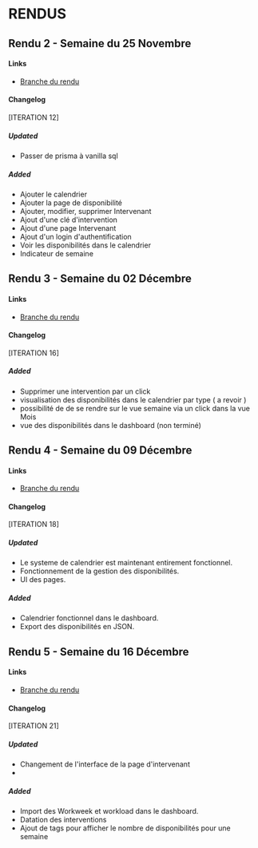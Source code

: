 # RENDUS

## Rendu 2 - Semaine du 25 Novembre

#### Links

- [Branche du rendu](https://github.com/isaacdemeers/project-planification-vanilla/tree/RENDU2)

#### Changelog

[ITERATION 12]

##### Updated

- Passer de prisma à vanilla sql

##### Added

- Ajouter le calendrier
- Ajouter la page de disponibilité
- Ajouter, modifier, supprimer Intervenant
- Ajout d'une clé d'intervention
- Ajout d'une page Intervenant
- Ajout d'un login d'authentification
- Voir les disponibilités dans le calendrier
- Indicateur de semaine

## Rendu 3 - Semaine du 02 Décembre

#### Links

- [Branche du rendu](https://github.com/isaacdemeers/project-planification-vanilla/tree/RENDU3)

#### Changelog

[ITERATION 16]

##### Added

- Supprimer une intervention par un click
- visualisation des disponibilités dans le calendrier par type ( a revoir )
- possibilité de de se rendre sur le vue semaine via un click dans la vue Mois
- vue des disponibilités dans le dashboard (non terminé)

## Rendu 4 - Semaine du 09 Décembre

#### Links

- [Branche du rendu](https://github.com/isaacdemeers/project-planification-vanilla/tree/RENDU4)

#### Changelog

[ITERATION 18]

##### Updated

- Le systeme de calendrier est maintenant entirement fonctionnel.
- Fonctionnement de la gestion des disponibilités.
- UI des pages.

##### Added

- Calendrier fonctionnel dans le dashboard.
- Export des disponibilités en JSON.


## Rendu 5 - Semaine du 16 Décembre

#### Links

- [Branche du rendu](https://github.com/isaacdemeers/project-planification-vanilla/tree/RENDU5)

#### Changelog

[ITERATION 21]

##### Updated

- Changement de l'interface de la page d'intervenant
- 

##### Added

- Import des Workweek et workload dans le dashboard.
- Datation des interventions
- Ajout de tags pour afficher le nombre de disponibilités pour une semaine